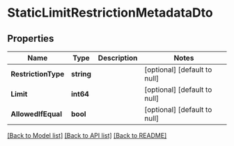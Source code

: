 # StaticLimitRestrictionMetadataDto

## Properties
Name | Type | Description | Notes
------------ | ------------- | ------------- | -------------
**RestrictionType** | **string** |  | [optional] [default to null]
**Limit** | **int64** |  | [optional] [default to null]
**AllowedIfEqual** | **bool** |  | [optional] [default to null]

[[Back to Model list]](../README.md#documentation-for-models) [[Back to API list]](../README.md#documentation-for-api-endpoints) [[Back to README]](../README.md)

